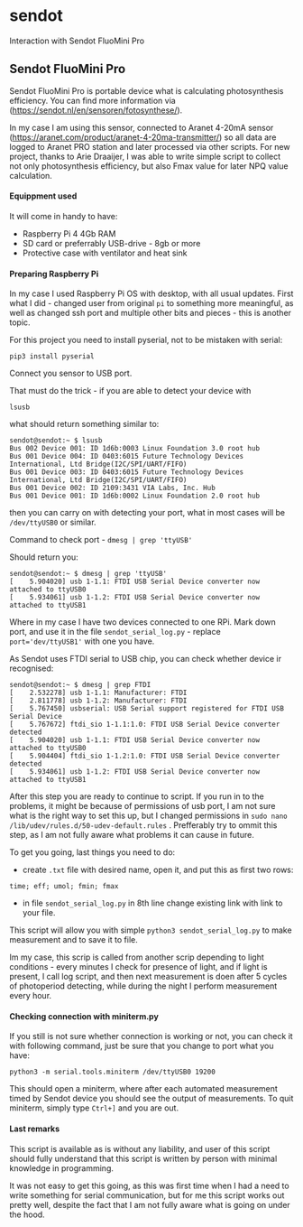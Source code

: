 # sendot
Interaction with Sendot FluoMini Pro


## Sendot FluoMini Pro

Sendot FluoMini Pro is portable device what is calculating photosynthesis efficiency. You can find more information via (https://sendot.nl/en/sensoren/fotosynthese/).

In my case I am using this sensor, connected to Aranet 4-20mA sensor (https://aranet.com/product/aranet-4-20ma-transmitter/) so all data are logged to Aranet PRO station and later processed via other scripts.
For new project, thanks to Arie Draaijer, I was able to write simple script to collect not only photosynthesis efficiency, but also Fmax value for later NPQ value calculation.

#### Equippment used

It will come in handy to have:
* Raspberry Pi 4 4Gb RAM
* SD card or preferrably USB-drive - 8gb or more
* Protective case with ventilator and heat sink

#### Preparing Raspberry Pi

In my case I used Raspberry Pi OS with desktop, with all usual updates. 
First what I did - changed user from original `pi` to something more meaningful, as well as changed ssh port and multiple other bits and pieces - this is another topic.

For this project you need to install pyserial, not to be mistaken with serial:

`pip3 install pyserial`

Connect you sensor to USB port.

That must do the trick - if you are able to detect your device with

`lsusb`

what should return something similar to:
```
sendot@sendot:~ $ lsusb
Bus 002 Device 001: ID 1d6b:0003 Linux Foundation 3.0 root hub
Bus 001 Device 004: ID 0403:6015 Future Technology Devices International, Ltd Bridge(I2C/SPI/UART/FIFO)
Bus 001 Device 003: ID 0403:6015 Future Technology Devices International, Ltd Bridge(I2C/SPI/UART/FIFO)
Bus 001 Device 002: ID 2109:3431 VIA Labs, Inc. Hub
Bus 001 Device 001: ID 1d6b:0002 Linux Foundation 2.0 root hub
```

then you can carry on with detecting your port, what in most cases will be `/dev/ttyUSB0` or similar.

Command to check port - `dmesg | grep 'ttyUSB'` 

Should return you:
```
sendot@sendot:~ $ dmesg | grep 'ttyUSB'
[    5.904020] usb 1-1.1: FTDI USB Serial Device converter now attached to ttyUSB0
[    5.934061] usb 1-1.2: FTDI USB Serial Device converter now attached to ttyUSB1
```
Where in my case I have two devices connected to one RPi. Mark down port, and use it in the file `sendot_serial_log.py` - replace `port='dev/ttyUSB1'` with one you have.

As Sendot uses FTDI serial to USB chip, you can check whether device ir recognised:
```
sendot@sendot:~ $ dmesg | grep FTDI
[    2.532278] usb 1-1.1: Manufacturer: FTDI
[    2.811778] usb 1-1.2: Manufacturer: FTDI
[    5.767450] usbserial: USB Serial support registered for FTDI USB Serial Device
[    5.767672] ftdi_sio 1-1.1:1.0: FTDI USB Serial Device converter detected
[    5.904020] usb 1-1.1: FTDI USB Serial Device converter now attached to ttyUSB0
[    5.904404] ftdi_sio 1-1.2:1.0: FTDI USB Serial Device converter detected
[    5.934061] usb 1-1.2: FTDI USB Serial Device converter now attached to ttyUSB1
```

After this step you are ready to continue to script. If you run in to the problems, it might be because of permissions of usb port,  I am not sure what is the right way to set this up, but I changed permissions in `sudo nano /lib/udev/rules.d/50-udev-default.rules` . Prefferably try to ommit this step, as I am not fully aware what problems it can cause in future.

To get you going, last things you need to do:
* create `.txt` file with desired name, open it, and put this as first two rows:
```
time; eff; umol; fmin; fmax

```
* in file `sendot_serial_log.py` in 8th line change existing link with link to your file. 

This script will allow you with simple `python3 sendot_serial_log.py` to make measurement and to save it to file.

Im my case, this scrip is called from another scrip depending to light conditions - every minutes I check for presence of light, and if light is present, I call log script, and then next measurement is doen after 5 cycles of photoperiod detecting, while during the night I perform measurement every hour.

#### Checking connection with miniterm.py

If you still is not sure whether connection is working or not, you can check it with following command, just be sure that you change to port what you have:

`python3 -m serial.tools.miniterm /dev/ttyUSB0 19200`

This should open a miniterm, where after each automated measurement timed by Sendot device you should see the output of measurements. To quit miniterm, simply type `Ctrl+]` and you are out. 

#### Last remarks

This script is available as is without any liability, and user of this script should fully understand that this script is written by person with minimal knowledge in programming.

It was not easy to get this going, as this was first time when I had a need to write something for serial communication, but for me this script works out pretty well, despite the fact that I am not fully aware what is going on under the hood.
